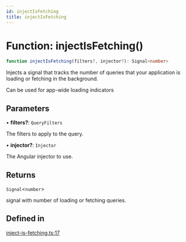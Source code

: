 ```yaml
---
id: injectIsFetching
title: injectIsFetching
---
```


# Function: injectIsFetching()

```ts
function injectIsFetching(filters?, injector?): Signal<number>
```

Injects a signal that tracks the number of queries that your application is loading or
fetching in the background.

Can be used for app-wide loading indicators

## Parameters

• **filters?**: `QueryFilters`

The filters to apply to the query.

• **injector?**: `Injector`

The Angular injector to use.

## Returns

`Signal`\<`number`\>

signal with number of loading or fetching queries.

## Defined in

[inject-is-fetching.ts:17](https://github.com/TanStack/query/blob/dac5da5416b82b0be38a8fb34dde1fc6670f0a59/packages/angular-query-experimental/src/inject-is-fetching.ts#L17)
